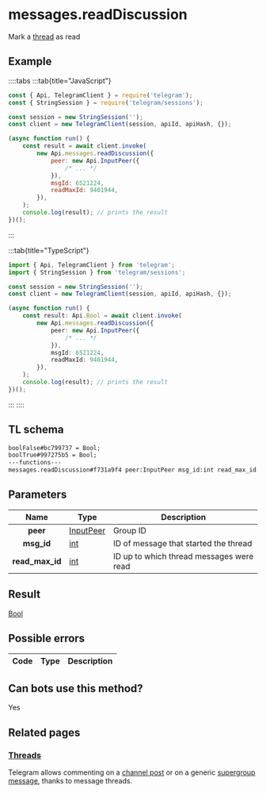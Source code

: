 # messages.readDiscussion

Mark a [thread](https://core.telegram.org/api/threads) as read

## Example

::::tabs
:::tab{title="JavaScript"}

```js
const { Api, TelegramClient } = require('telegram');
const { StringSession } = require('telegram/sessions');

const session = new StringSession('');
const client = new TelegramClient(session, apiId, apiHash, {});

(async function run() {
    const result = await client.invoke(
        new Api.messages.readDiscussion({
            peer: new Api.InputPeer({
                /* ... */
            }),
            msgId: 6521224,
            readMaxId: 9401944,
        }),
    );
    console.log(result); // prints the result
})();
```

:::

:::tab{title="TypeScript"}

```ts
import { Api, TelegramClient } from 'telegram';
import { StringSession } from 'telegram/sessions';

const session = new StringSession('');
const client = new TelegramClient(session, apiId, apiHash, {});

(async function run() {
    const result: Api.Bool = await client.invoke(
        new Api.messages.readDiscussion({
            peer: new Api.InputPeer({
                /* ... */
            }),
            msgId: 6521224,
            readMaxId: 9401944,
        }),
    );
    console.log(result); // prints the result
})();
```

:::
::::

## TL schema

```txt
boolFalse#bc799737 = Bool;
boolTrue#997275b5 = Bool;
---functions---
messages.readDiscussion#f731a9f4 peer:InputPeer msg_id:int read_max_id:int = Bool;
```

## Parameters

|      Name       | Type                                                  | Description                              |
| :-------------: | ----------------------------------------------------- | ---------------------------------------- |
|    **peer**     | [InputPeer](https://core.telegram.org/type/InputPeer) | Group ID                                 |
|   **msg_id**    | [int](https://core.telegram.org/type/int)             | ID of message that started the thread    |
| **read_max_id** | [int](https://core.telegram.org/type/int)             | ID up to which thread messages were read |

## Result

[Bool](https://core.telegram.org/type/Bool)

## Possible errors

| Code | Type | Description |
| :--: | ---- | ----------- |

## Can bots use this method?

Yes

## Related pages

### [Threads](https://core.telegram.org/api/threads)

Telegram allows commenting on a [channel post](https://core.telegram.org/api/channel) or on a generic [supergroup message](https://core.telegram.org/api/channel), thanks to message threads.
